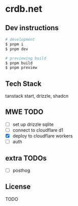 # crdb.net

## Dev instructions
```bash
# development
$ pnpm i
$ pnpm dev

# previewing build
$ pnpm build
$ pnpm preview
```

## Tech Stack
tanstack start, drizzle, shadcn

## MWE TODO
- [ ] set up drizzle sqlite
- [ ] connect to cloudflare d1
- [x] deploy to cloudflare workers
- [ ] auth

## extra TODOs
- [ ] posthog

## License
TODO